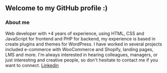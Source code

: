 ## Welcome to my GitHub profile :)

### About me

Web developer with +4 years of experience, using HTML, CSS and JavaScript for frontend and PHP for backend, my experience is based in create plugins and themes for WordPress. I have worked in several projects included e-commerce with WooCommerce and Shopify, landing pages, LMS and more.
I'm always interested in hearing colleagues, managers, or just interesting and creative people, so don't hesitate to contact me if you want to connect.
[Linkedin](https://www.linkedin.com/in/miguel-caballero34/?locale=en_US)
